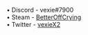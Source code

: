 • Discord - vexie#7900 <br/>
• Steam - [BetterOffCrying](https://steamcommunity.com/id/betteroffcrying)<br/>
• Twitter - [vexieX2](https://twitter.com/vexieX2)<br/>
